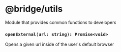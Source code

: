 # @bridge/utils

Module that provides common functions to developers

### `openExternal(url: string): Promise<void>`

Opens a given url inside of the user's default browser
